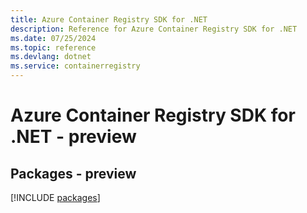 ```yaml
---
title: Azure Container Registry SDK for .NET
description: Reference for Azure Container Registry SDK for .NET
ms.date: 07/25/2024
ms.topic: reference
ms.devlang: dotnet
ms.service: containerregistry
---
```

# Azure Container Registry SDK for .NET - preview
## Packages - preview
[!INCLUDE [packages](container-registry-index.md)]